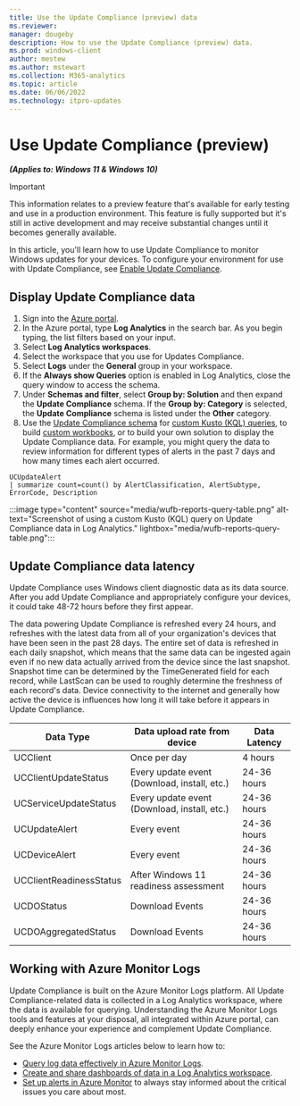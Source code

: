 ```yaml
---
title: Use the Update Compliance (preview) data
ms.reviewer: 
manager: dougeby
description: How to use the Update Compliance (preview) data.
ms.prod: windows-client
author: mestew
ms.author: mstewart
ms.collection: M365-analytics
ms.topic: article
ms.date: 06/06/2022
ms.technology: itpro-updates
---
```


# Use Update Compliance (preview)
<!--37063317, 30141258, 37063041-->
***(Applies to: Windows 11 & Windows 10)***

> [!Important]
> This information relates to a preview feature that's available for early testing and use in a production environment. This feature is fully supported but it's still in active development and may receive substantial changes until it becomes generally available.

In this article, you'll learn how to use Update Compliance to monitor Windows updates for your devices. To configure your environment for use with Update Compliance, see [Enable Update Compliance](wufb-reports-enable.md).

## Display Update Compliance data

1. Sign into the [Azure portal](https://portal.azure.com). 
1. In the Azure portal, type **Log Analytics** in the search bar. As you begin typing, the list filters based on your input.
1. Select **Log Analytics workspaces**.
1. Select the workspace that you use for Updates Compliance.
1. Select **Logs** under the **General** group in your workspace.
1. If the **Always show Queries** option is enabled in Log Analytics, close the query window to access the schema.
1. Under **Schemas and filter**, select **Group by: Solution** and then expand the **Update Compliance** schema. If the **Group by: Category** is selected, the **Update Compliance** schema is listed under the **Other** category.
1. Use the [Update Compliance schema](wufb-reports-schema.md) for [custom Kusto (KQL) queries](/azure/data-explorer/kusto/query/), to build [custom workbooks](/azure/azure-monitor/visualize/workbooks-overview), or to build your own solution to display the Update Compliance data. For example, you might query the data to review information for different types of alerts in the past 7 days and how many times each alert occurred.

```kusto
UCUpdateAlert
| summarize count=count() by AlertClassification, AlertSubtype, ErrorCode, Description
```

:::image type="content" source="media/wufb-reports-query-table.png" alt-text="Screenshot of using a custom Kusto (KQL) query on Update Compliance data in Log Analytics." lightbox="media/wufb-reports-query-table.png":::

## Update Compliance data latency

Update Compliance uses Windows client diagnostic data as its data source. After you add Update Compliance and appropriately configure your devices, it could take 48-72 hours before they first appear.

The data powering Update Compliance is refreshed every 24 hours, and refreshes with the latest data from all of your organization's devices that have been seen in the past 28 days. The entire set of data is refreshed in each daily snapshot, which means that the same data can be ingested again even if no new data actually arrived from the device since the last snapshot. Snapshot time can be determined by the TimeGenerated field for each record, while LastScan can be used to roughly determine the freshness of each record's data. Device connectivity to the internet and generally how active the device is influences how long it will take before it appears in Update Compliance.

| Data Type | Data upload rate from device | Data Latency |
|--|--|--|
| UCClient | Once per day |4 hours |
| UCClientUpdateStatus|Every update event (Download, install, etc.)|24-36 hours |
| UCServiceUpdateStatus| Every update event (Download, install, etc.)|24-36 hours |
| UCUpdateAlert | Every event | 24-36 hours |
| UCDeviceAlert | Every event | 24-36 hours |
| UCClientReadinessStatus | After Windows 11 readiness assessment |24-36 hours |
| UCDOStatus | Download Events | 24-36 hours |
| UCDOAggregatedStatus | Download Events | 24-36 hours |

## Working with Azure Monitor Logs

Update Compliance is built on the Azure Monitor Logs platform. All Update Compliance-related data is collected in a Log Analytics workspace, where the data is available for querying. Understanding the Azure Monitor Logs tools and features at your disposal, all integrated within Azure portal, can deeply enhance your experience and complement Update Compliance.

See the Azure Monitor Logs articles below to learn how to:
- [Query log data effectively in Azure Monitor Logs](/azure/log-analytics/log-analytics-log-searches).
- [Create and share dashboards of data in a Log Analytics workspace](/azure/log-analytics/log-analytics-dashboards).
- [Set up alerts in Azure Monitor](/azure/log-analytics/log-analytics-alerts) to always stay informed about the critical issues you care about most.
